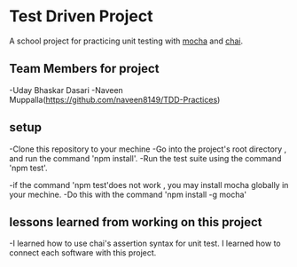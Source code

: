 # Test Driven Project

A school project for practicing unit testing with [mocha](https://mochajs.org/) and [chai](https://www.chaijs.com/).

## Team Members for project

-Uday Bhaskar Dasari
-Naveen Muppalla(https://github.com/naveen8149/TDD-Practices)

## setup

-Clone this repository to your mechine
-Go into the project's root directory , and run the command  'npm install'.
-Run the test suite using the command 'npm test'.

-if the command 'npm test'does not work , you may install mocha globally in your mechine.
-Do this with the command 'npm install -g mocha'

## lessons learned from working on this project

-I learned how to use chai's assertion syntax for unit test.
I learned how to connect each software with this project.
